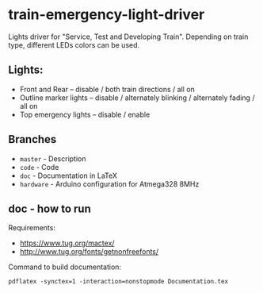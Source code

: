 # train-emergency-light-driver

Lights driver for "Service, Test and Developing Train". Depending on train type, different LEDs colors can be used.

## Lights:
 - Front and Rear – disable / both train directions / all on
 - Outline marker lights – disable / alternately blinking / alternately fading / all on
 - Top emergency lights – disable / enable

## Branches
 - `master` - Description
 - `code` - Code
 - `doc` - Documentation in LaTeX
 - `hardware` - Arduino configuration for Atmega328 8MHz

## doc - how to run

Requirements:
 - https://www.tug.org/mactex/
 - http://www.tug.org/fonts/getnonfreefonts/

Command to build documentation:
```
pdflatex -synctex=1 -interaction=nonstopmode Documentation.tex
```
